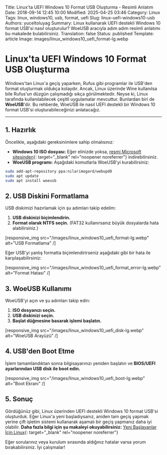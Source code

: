 Title: Linux'ta UEFI Windows 10 Format USB Oluşturma - Resimli Anlatım
Date: 2018-09-14 12:45 10:00
Modified: 2025-04-25 03:46
Category: Linux
Tags: linux, windows10, usb, format, uefi
Slug: linux-uefi-windows10-usb
Authors: yuceltoluyag
Summary: Linux kullanarak UEFI destekli Windows 10 format USB'si nasıl oluşturulur? WoeUSB aracıyla adım adım resimli anlatımı bu makalede bulabilirsiniz.
Translation: false
Status: published
Template: article
Image: images/linux_windows10_uefi_format-lg.webp

# Linux'ta UEFI Windows 10 Format USB Oluşturma

Windows'tan Linux'a geçiş yaparken, Rufus gibi programlar ile USB'den format oluşturmak oldukça kolaydır. Ancak, Linux üzerinde Wine kullanılsa bile Rufus'un düzgün çalışmadığı sıkça görülmektedir. Neyse ki, Linux tarafında kullanılabilecek çeşitli uygulamalar mevcuttur. Bunlardan biri de **WoeUSB**'dir. Bu rehberde, WoeUSB ile nasıl UEFI destekli bir Windows 10 format USB'si oluşturabileceğinizi anlatacağız.

---

## 1. Hazırlık

Öncelikle, aşağıdaki gereksinimlere sahip olmalısınız:

- **Windows 10 ISO dosyası:** Eğer elinizde yoksa, [resmi Microsoft sitesinden](https://www.microsoft.com/tr-tr/software-download/windows10){: target="_blank" rel="noopener noreferrer"} indirebilirsiniz.
- **WoeUSB programı:** Aşağıdaki komutlarla WoeUSB'yi kurabilirsiniz:

```bash
sudo add-apt-repository ppa:nilarimogard/webupd8
sudo apt update
sudo apt install woeusb
```

## 2. USB Diskini Formatlama

USB diskimizi hazırlamak için şu adımları takip edelim:

1. **USB diskinizi biçimlendirin.**
2. **Format olarak NTFS seçin.** (FAT32 kullanırsanız büyük dosyalarda hata alabilirsiniz.)


[responsive_img src="/images/linux_windows10_uefi_format-lg.webp" alt="USB Formatlama" /]

Eğer USB'yi yanlış formatta biçimlendirirseniz aşağıdaki gibi bir hata ile karşılaşabilirsiniz:


[responsive_img src="/images/linux_windows10_uefi_format_error-lg.webp" alt="Format Hatası" /]

## 3. WoeUSB Kullanımı

WoeUSB'yi açın ve şu adımları takip edin:

1. **ISO dosyanızı seçin.**
2. **USB diskinizi seçin.**
3. **Başlat düğmesine basarak işlemi başlatın.**


[responsive_img src="/images/linux_windows10_uefi_disk-lg.webp" alt="WoeUSB Arayüzü" /]

## 4. USB'den Boot Etme

İşlem tamamlandıktan sonra bilgisayarınızı yeniden başlatın ve **BIOS/UEFI ayarlarından USB disk ile boot edin.**


[responsive_img src="/images/linux_windows10_uefi_boot-lg.webp" alt="Boot Ekranı" /]
## 5. Sonuç

Gördüğünüz gibi, Linux üzerinden UEFI destekli Windows 10 format USB'si oluşturduk. Eğer Linux'a yeni başladıysanız, aniden tam geçiş yapmak yerine çift işletim sistemi kullanarak aşamalı bir geçiş yapmanız daha iyi olabilir. **Daha fazla bilgi için şu makaleyi okuyabilirsiniz:** [Yeni Başlayanlar İçin Linux](/yeni-baslayanlar-linux-surumu/){: target="_blank" rel="noopener noreferrer"}

Eğer sorularınız veya kurulum sırasında aldığınız hatalar varsa yorum bırakabilirsiniz. İyi çalışmalar!

